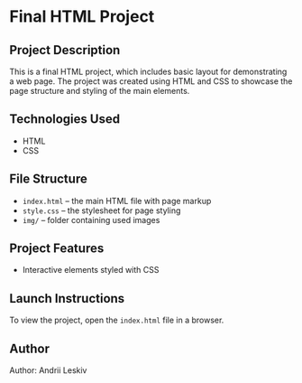 # Final HTML Project

## Project Description
This is a final HTML project, which includes basic layout for demonstrating a web page. 
The project was created using HTML and CSS to showcase the page structure and styling of the main elements.

## Technologies Used
- HTML
- CSS

## File Structure
- `index.html` – the main HTML file with page markup
- `style.css` – the stylesheet for page styling
- `img/` – folder containing used images

## Project Features
- Interactive elements styled with CSS

## Launch Instructions
To view the project, open the `index.html` file in a browser.

## Author
Author: Andrii Leskiv
